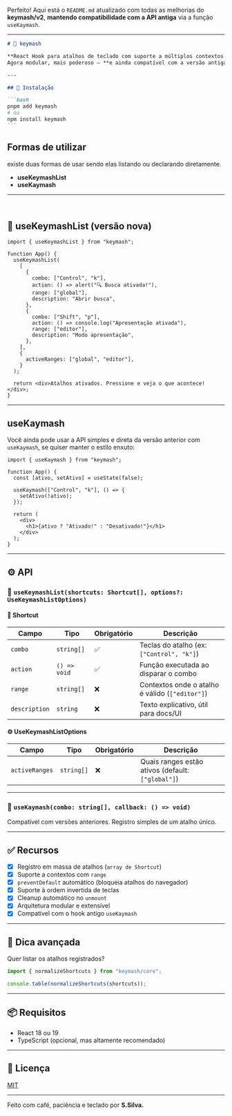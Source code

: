 Perfeito! Aqui está o `README.md` atualizado com todas as melhorias do **keymash/v2**, **mantendo compatibilidade com a API antiga** via a função `useKaymash`.

---

````md
# 🧠 keymash

**React Hook para atalhos de teclado com suporte a múltiplos contextos (`range`), registro em massa e bloqueio automático de eventos nativos.**  
Agora modular, mais poderoso — **e ainda compatível com a versão antiga** via `useKaymash`.

---

## 🚀 Instalação

```bash
pnpm add keymash
# ou
npm install keymash
```
````

## Formas de utilizar

existe duas formas de usar sendo elas listando ou declarando diretamente.

- **useKeymashList**
- **useKaymash**

---

<br/>

## 🧪 useKeymashList (versão nova)

```tsx
import { useKeymashList } from "keymash";

function App() {
  useKeymashList(
    [
      {
        combo: ["Control", "k"],
        action: () => alert("🔍 Busca ativada!"),
        range: ["global"],
        description: "Abrir busca",
      },
      {
        combo: ["Shift", "p"],
        action: () => console.log("Apresentação ativada"),
        range: ["editor"],
        description: "Modo apresentação",
      },
    ],
    {
      activeRanges: ["global", "editor"],
    }
  );

  return <div>Atalhos ativados. Pressione e veja o que acontece!</div>;
}
```

---

## useKaymash

Você ainda pode usar a API simples e direta da versão anterior com `useKaymash`, se quiser manter o estilo enxuto:

```tsx
import { useKaymash } from "keymash";

function App() {
  const [ativo, setAtivo] = useState(false);

  useKaymash(["Control", "k"], () => {
    setAtivo(!ativo);
  });

  return (
    <div>
      <h1>{ativo ? "Ativado!" : "Desativado!"}</h1>
    </div>
  );
}
```

---

## ⚙️ API

### 🔹 `useKeymashList(shortcuts: Shortcut[], options?: UseKeymashListOptions)`

#### 🔑 Shortcut

| Campo         | Tipo         | Obrigatório | Descrição                                       |
| ------------- | ------------ | ----------- | ----------------------------------------------- |
| `combo`       | `string[]`   | ✅          | Teclas do atalho (ex: `["Control", "k"]`)       |
| `action`      | `() => void` | ✅          | Função executada ao disparar o combo            |
| `range`       | `string[]`   | ❌          | Contextos onde o atalho é válido (`["editor"]`) |
| `description` | `string`     | ❌          | Texto explicativo, útil para docs/UI            |

#### ⚙️ UseKeymashListOptions

| Campo          | Tipo       | Obrigatório | Descrição                                         |
| -------------- | ---------- | ----------- | ------------------------------------------------- |
| `activeRanges` | `string[]` | ❌          | Quais ranges estão ativos (default: `["global"]`) |

---

### 🔹 `useKaymash(combo: string[], callback: () => void)`

Compatível com versões anteriores. Registro simples de um atalho único.

---

## ✅ Recursos

- [x] Registro em massa de atalhos (`array de Shortcut`)
- [x] Suporte a contextos com `range`
- [x] `preventDefault` automático (bloqueia atalhos do navegador)
- [x] Suporte à ordem invertida de teclas
- [x] Cleanup automático no `unmount`
- [x] Arquitetura modular e extensível
- [x] Compatível com o hook antigo `useKaymash`

---

## 🔧 Dica avançada

Quer listar os atalhos registrados?

```ts
import { normalizeShortcuts } from "keymash/core";

console.table(normalizeShortcuts(shortcuts));
```

---

## 📦 Requisitos

- React 18 ou 19
- TypeScript (opcional, mas altamente recomendado)

---

## 📃 Licença

[MIT](./LICENSE)

---

Feito com café, paciência e teclado por **S.Silva.**
